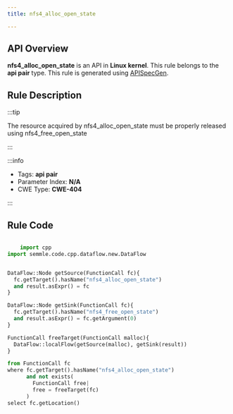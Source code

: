 ```yaml
---
title: nfs4_alloc_open_state

---
```



## API Overview
**nfs4_alloc_open_state** is an API in **Linux kernel**. This rule belongs to the **api pair** type. This rule is generated using [APISpecGen](../../tools/APISpecGen).
## Rule Description

:::tip

The resource acquired by nfs4_alloc_open_state must be properly released using nfs4_free_open_state

:::

:::info

- Tags: **api pair**
- Parameter Index: **N/A**
- CWE Type: **CWE-404**

:::

## Rule Code
```python

    import cpp
import semmle.code.cpp.dataflow.new.DataFlow


DataFlow::Node getSource(FunctionCall fc){
  fc.getTarget().hasName("nfs4_alloc_open_state")
  and result.asExpr() = fc
}

DataFlow::Node getSink(FunctionCall fc){
  fc.getTarget().hasName("nfs4_free_open_state")
  and result.asExpr() = fc.getArgument(0)
}

FunctionCall freeTarget(FunctionCall malloc){
  DataFlow::localFlow(getSource(malloc), getSink(result))
}

from FunctionCall fc
where fc.getTarget().hasName("nfs4_alloc_open_state")
      and not exists(
        FunctionCall free| 
        free = freeTarget(fc)
      )
select fc.getLocation()

    
```